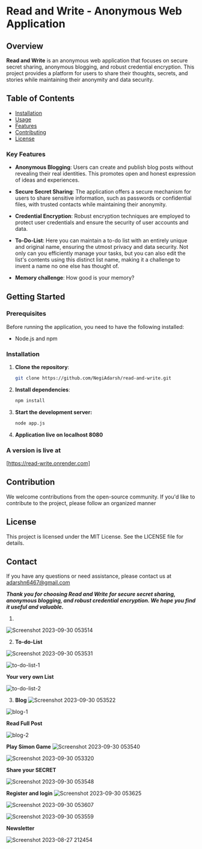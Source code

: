 # Read and Write - Anonymous Web Application


## Overview

**Read and Write** is an anonymous web application that focuses on secure secret sharing, anonymous blogging, and robust credential encryption. This project provides a platform for users to share their thoughts, secrets, and stories while maintaining their anonymity and data security.

## Table of Contents

- [Installation](#installation)
- [Usage](#usage)
- [Features](#features)
- [Contributing](#contributing)
- [License](#license)

### Key Features

- **Anonymous Blogging**: Users can create and publish blog posts without revealing their real identities. This promotes open and honest expression of ideas and experiences.

- **Secure Secret Sharing**: The application offers a secure mechanism for users to share sensitive information, such as passwords or confidential files, with trusted contacts while maintaining their anonymity.

- **Credential Encryption**: Robust encryption techniques are employed to protect user credentials and ensure the security of user accounts and data.
- **To-Do-List**:  Here you can maintain a to-do list with an entirely unique and original name, ensuring the utmost privacy and data security. Not only can you efficiently manage your tasks, but you can also edit the list's contents using this distinct list name, making it a challenge to invent a name no one else has thought of.
- **Memory challenge**: How good is your memory?

## Getting Started

### Prerequisites

Before running the application, you need to have the following installed:

- Node.js and npm

### Installation

1. **Clone the repository**:

   ```bash
   git clone https://github.com/NegiAdarsh/read-and-write.git

2. **Install dependencies**:

   ```bash
   npm install

3. **Start the development server:**
   ```bash
   node app.js
   
4. **Application live on localhost 8080**

### A version is live at 
  [https://read-write.onrender.com]

## Contribution
We welcome contributions from the open-source community. If you'd like to contribute to the project, please follow an organized manner

## License
This project is licensed under the MIT License. See the LICENSE file for details.

## Contact
If you have any questions or need assistance, please contact us at adarshn6467@gmail.com


***Thank you for choosing Read and Write for secure secret sharing, anonymous blogging, and robust credential encryption. We hope you find it useful and valuable.***



1.

![Screenshot 2023-09-30 053514](https://github.com/NegiAdarsh/read-and-write/assets/100505819/d1947af4-0808-4934-a227-cc6cdd43296f)

2. **To-do-List**

![Screenshot 2023-09-30 053531](https://github.com/NegiAdarsh/read-and-write/assets/100505819/872181e9-9254-4ab2-8051-f3e3f748f772)

![to-do-list-1](https://github.com/NegiAdarsh/read-and-write/assets/100505819/cd76a88c-e218-4f06-8f75-c8bede49a5e7)

**Your very own List**

![to-do-list-2](https://github.com/NegiAdarsh/read-and-write/assets/100505819/18a77464-eb75-430a-ba41-86c5626a777a)

3. **Blog**
![Screenshot 2023-09-30 053522](https://github.com/NegiAdarsh/read-and-write/assets/100505819/714bebcb-a9b9-48de-bb16-9148ed45bda2)

![blog-1](https://github.com/NegiAdarsh/read-and-write/assets/100505819/64fff52f-80a7-47cc-9374-f878b3139284)

**Read Full Post**

![blog-2](https://github.com/NegiAdarsh/read-and-write/assets/100505819/ab5335ac-f1a8-4741-a782-1b22137985b3)

**Play Simon Game**
![Screenshot 2023-09-30 053540](https://github.com/NegiAdarsh/read-and-write/assets/100505819/3551fd05-0eed-4a08-9b6b-fa474bf97fd5)


![Screenshot 2023-09-30 053320](https://github.com/NegiAdarsh/read-and-write/assets/100505819/69b7d240-c412-4c93-bcc0-b6352d46ece3)

**Share your SECRET**

![Screenshot 2023-09-30 053548](https://github.com/NegiAdarsh/read-and-write/assets/100505819/9cac1200-fbd1-4425-bde7-686977f6bb06)

**Register and login**
![Screenshot 2023-09-30 053625](https://github.com/NegiAdarsh/read-and-write/assets/100505819/c4daa902-a322-43ea-aa40-34fc9289dc62)


![Screenshot 2023-09-30 053607](https://github.com/NegiAdarsh/read-and-write/assets/100505819/d1a27c55-4a7a-4fef-9885-867f541213e5)


![Screenshot 2023-09-30 053559](https://github.com/NegiAdarsh/read-and-write/assets/100505819/9ddfc49b-08ce-4780-87c5-35522416dd63)


**Newsletter**

![Screenshot 2023-08-27 212454](https://github.com/NegiAdarsh/read-and-write/assets/100505819/c2aba6d1-54e9-436e-ae7b-b765e09e656f)
